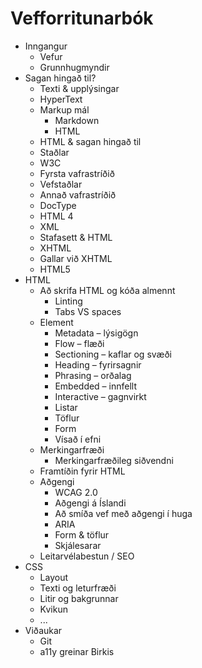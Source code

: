 # Vefforritunarbók

* Inngangur
  * Vefur
  * Grunnhugmyndir
* Sagan hingað til?
  * Texti & upplýsingar
  * HyperText
  * Markup mál
    * Markdown
    * HTML
  * HTML & sagan hingað til
  * Staðlar
  * W3C
  * Fyrsta vafrastríðið
  * Vefstaðlar
  * Annað vafrastríðið
  * DocType
  * HTML 4
  * XML
  * Stafasett & HTML
  * XHTML
  * Gallar við XHTML
  * HTML5
* HTML
  * Að skrifa HTML og kóða almennt
    * Linting
    * Tabs VS spaces
  * Element
    * Metadata – lýsigögn
    * Flow – flæði
    * Sectioning – kaflar og svæði
    * Heading – fyrirsagnir
    * Phrasing – orðalag
    * Embedded – innfellt
    * Interactive – gagnvirkt
    * Listar
    * Töflur
    * Form
    * Vísað í efni
  * Merkingarfræði
    * Merkingarfræðileg siðvendni
  * Framtíðin fyrir HTML
  * Aðgengi
    * WCAG 2.0
    * Aðgengi á Íslandi
    * Að smíða vef með aðgengi í huga
    * ARIA
    * Form & töflur
    * Skjálesarar
  * Leitarvélabestun / SEO
* CSS
  * Layout
  * Texti og leturfræði
  * Litir og bakgrunnar
  * Kvikun
  * ...
* Viðaukar
  * Git
  * a11y greinar Birkis
